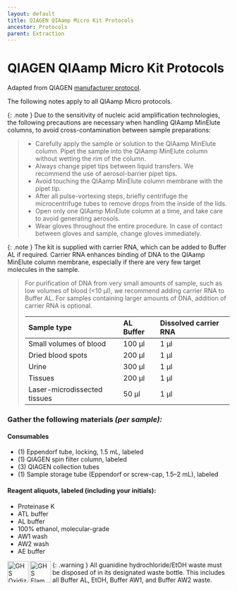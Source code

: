 ```yaml
---
layout: default
title: QIAGEN QIAamp Micro Kit Protocols
ancestor: Protocols
parent: Extraction
---
```


# QIAGEN QIAamp Micro Kit Protocols
Adapted from QIAGEN [manufacturer protocol](https://www.qiagen.com/ch/~/media/4D8DF38311F64606847546D1A40F0985.ashx).

The following notes apply to all QIAamp Micro protocols.

{: .note }
Due to the sensitivity of nucleic acid amplification technologies, the following precautions are necessary when handling QIAamp MinElute columns, to avoid cross-contamination between sample preparations:
> - Carefully apply the sample or solution to the QIAamp MinElute column. Pipet the sample into the QIAamp MinElute column without wetting the rim of the column.
> - Always change pipet tips between liquid transfers. We recommend the use of aerosol-barrier pipet tips.
> - Avoid touching the QIAamp MinElute column membrane with the pipet tip.
> - After all pulse-vortexing steps, briefly centrifuge the microcentrifuge tubes to remove drops from the inside of the lids.
> - Open only one QIAamp MinElute column at a time, and take care to avoid generating aerosols.
> - Wear gloves throughout the entire procedure. In case of contact between gloves and sample, change gloves immediately.

{: .note }
The kit is supplied with carrier RNA, which can be added to Buffer AL if required. Carrier RNA enhances binding of DNA to the QIAamp MinElute column membrane, especially if there are very few target molecules in the sample.
> For purification of DNA from very small amounts of sample, such as low volumes of blood (<10 µl), we recommend adding carrier RNA to Buffer AL. For samples containing larger amounts of DNA, addition of carrier RNA is optional.
>
> | Sample type                  | AL Buffer      | Dissolved carrier RNA |
> |:-----------------------------|:---------------|:----------------------|
> | Small volumes of blood       | 100 µl         | 1 µl                  |
> | Dried blood spots            | 200 µl         | 1 µl                  |
> | Urine                        | 300 µl         | 1 µl                  |
> | Tissues                      | 200 µl         | 1 µl                  |
> | Laser-microdissected tissues |  50 µl         | 1 µl                  |

### Gather the following materials _(per sample):_

#### Consumables
- (1) Eppendorf tube, locking, 1.5 mL, labeled
- (1) QIAGEN spin filter column, labeled
- (3) QIAGEN collection tubes
- (1) Sample storage tube (Eppendorf or screw-cap, 1.5–2 mL), labeled
#### Reagent aliquots, labeled (including your initials):
- Proteinase K
- ATL buffer
- AL buffer
- 100% ethanol, molecular-grade
- AW1 wash
- AW2 wash
- AE buffer

{: .warning }
<img src='https://github.com/CCG-CAS/gh-pages/blob/main/assets/GHS-oxidizing.png?raw=true'
    alt="GHS Oxidizing" 
    width='48'
    align='left'>
<img src='https://github.com/CCG-CAS/gh-pages/blob/main/assets/GHS-flammable.png?raw=true'
    alt='GHS Flammable'
    width="48"
    align='left'>
All guanidine hydrochloride/EtOH waste must be disposed of in its designated waste bottle. This includes all Buffer AL, EtOH, Buffer AW1, and Buffer AW2 waste.


